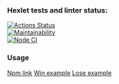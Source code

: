 ### Hexlet tests and linter status:
[![Actions Status](https://github.com/AndreyTichinsky/frontend-project-lvl1/workflows/hexlet-check/badge.svg)](https://github.com/AndreyTichinsky/frontend-project-lvl1/actions)  
[![Maintainability](https://api.codeclimate.com/v1/badges/87d78da6144fc35ea560/maintainability)](https://codeclimate.com/github/AndreyTichinsky/frontend-project-lvl1/maintainability)  
[![Node CI](https://github.com/AndreyTichinsky/frontend-project-lvl1/actions/workflows/node.js.yml/badge.svg?branch=main)](https://github.com/AndreyTichinsky/frontend-project-lvl1/actions/workflows/node.js.yml)  
### Usage
[Npm link](https://asciinema.org/a/w70vpbGcT7Z3IJUm83DLCTHbK)
[Win example](https://asciinema.org/a/8ubLI7GvoCxvm4Z4XtbIIBQIe)
[Lose example](https://asciinema.org/a/6J4leV5rcg0h79cXJ0ibeAziP)

